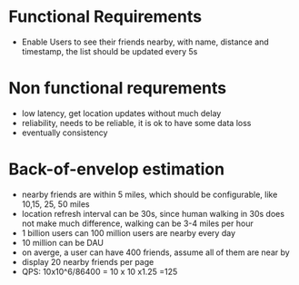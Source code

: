 # Functional Requirements
- Enable Users to see their friends nearby, with name, distance and timestamp, the list should be updated every 5s
# Non functional requrements
- low latency, get location updates without much delay
- reliability, needs to be reliable, it is ok to have some data loss 
- eventually consistency 
# Back-of-envelop estimation 
- nearby friends are within 5 miles, which should be configurable, like 10,15, 25, 50 miles
- location refresh interval can be 30s, since human walking in 30s does not make much difference, walking can be 3-4 miles per hour
- 1 billion users can 100 million users are nearby every day
- 10 million can be DAU
- on averge, a user can have 400 friends, assume all of them are near by 
- display 20 nearby friends per page
- QPS: 10x10^6/86400 = 10 x 10 x1.25 =125 


